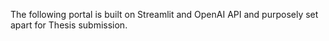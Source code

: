 The following portal is built on Streamlit and OpenAI API and purposely set apart for Thesis submission. 